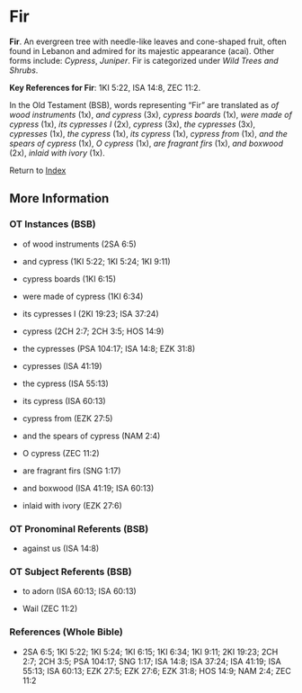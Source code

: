 # Fir
**Fir**. 
An evergreen tree with needle-like leaves and cone-shaped fruit, often found in Lebanon and admired for its majestic appearance (acai). 
Other forms include: 
*Cypress*, *Juniper*. 
Fir is categorized under _Wild Trees and Shrubs_. 


**Key References for Fir**: 
1KI 5:22, ISA 14:8, ZEC 11:2. 


In the Old Testament (BSB), words representing “Fir” are translated as 
*of wood instruments* (1x), *and cypress* (3x), *cypress boards* (1x), *were made of cypress* (1x), *its cypresses I* (2x), *cypress* (3x), *the cypresses* (3x), *cypresses* (1x), *the cypress* (1x), *its cypress* (1x), *cypress from* (1x), *and the spears of cypress* (1x), *O cypress* (1x), *are fragrant firs* (1x), *and boxwood* (2x), *inlaid with ivory* (1x). 




Return to [Index](00-Index.md)

## More Information

### OT Instances (BSB)

* of wood instruments (2SA 6:5)

* and cypress (1KI 5:22; 1KI 5:24; 1KI 9:11)

* cypress boards (1KI 6:15)

* were made of cypress (1KI 6:34)

* its cypresses I (2KI 19:23; ISA 37:24)

* cypress (2CH 2:7; 2CH 3:5; HOS 14:9)

* the cypresses (PSA 104:17; ISA 14:8; EZK 31:8)

* cypresses (ISA 41:19)

* the cypress (ISA 55:13)

* its cypress (ISA 60:13)

* cypress from (EZK 27:5)

* and the spears of cypress (NAM 2:4)

* O cypress (ZEC 11:2)

* are fragrant firs (SNG 1:17)

* and boxwood (ISA 41:19; ISA 60:13)

* inlaid with ivory (EZK 27:6)



### OT Pronominal Referents (BSB)

* against us (ISA 14:8)



### OT Subject Referents (BSB)

* to adorn (ISA 60:13; ISA 60:13)

* Wail (ZEC 11:2)



### References (Whole Bible)

* 2SA 6:5; 1KI 5:22; 1KI 5:24; 1KI 6:15; 1KI 6:34; 1KI 9:11; 2KI 19:23; 2CH 2:7; 2CH 3:5; PSA 104:17; SNG 1:17; ISA 14:8; ISA 37:24; ISA 41:19; ISA 55:13; ISA 60:13; EZK 27:5; EZK 27:6; EZK 31:8; HOS 14:9; NAM 2:4; ZEC 11:2



